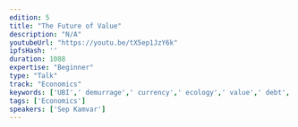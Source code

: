```yaml
---
edition: 5
title: "The Future of Value"
description: "N/A"
youtubeUrl: "https://youtu.be/tX5ep1JzY6k"
ipfsHash: ''
duration: 1088
expertise: "Beginner"
type: "Talk"
track: "Economics"
keywords: ['UBI',' demurrage',' currency',' ecology',' value',' debt',' rewards',' contracts',' tokens',' general']
tags: ['Economics']
speakers: ['Sep Kamvar']
---
```

